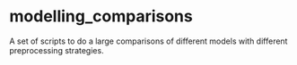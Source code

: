 # modelling_comparisons

A set of scripts to do a large comparisons of different models with different preprocessing strategies.
